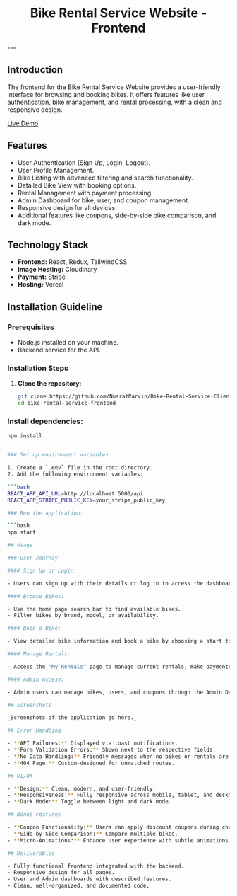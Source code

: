 <div align="center">
  <h1>Bike Rental Service Website - Frontend</h1>
</div>
---

## Introduction

The frontend for the Bike Rental Service Website provides a user-friendly interface for browsing and booking bikes. It offers features like user authentication, bike management, and rental processing, with a clean and responsive design.

[Live Demo](https://bike-rental-service-client.vercel.app/)

## Features

- User Authentication (Sign Up, Login, Logout).
- User Profile Management.
- Bike Listing with advanced filtering and search functionality.
- Detailed Bike View with booking options.
- Rental Management with payment processing.
- Admin Dashboard for bike, user, and coupon management.
- Responsive design for all devices.
- Additional features like coupons, side-by-side bike comparison, and dark mode.

## Technology Stack

- **Frontend:** React, Redux, TailwindCSS
- **Image Hosting:** Cloudinary
- **Payment:** Stripe
- **Hosting:** Vercel

## Installation Guideline

### Prerequisites

- Node.js installed on your machine.
- Backend service for the API.

### Installation Steps

1. **Clone the repository:**
   ```bash
   git clone https://github.com/NusratParvin/Bike-Rental-Service-Client
   cd bike-rental-service-frontend
   ```

### Install dependencies:

````bash
npm install


### Set up environment variables:

1. Create a `.env` file in the root directory.
2. Add the following environment variables:

```bash
REACT_APP_API_URL=http://localhost:5000/api
REACT_APP_STRIPE_PUBLIC_KEY=your_stripe_public_key

### Run the application:

```bash
npm start

## Usage

### User Journey

#### Sign Up or Login:

- Users can sign up with their details or log in to access the dashboard.

#### Browse Bikes:

- Use the home page search bar to find available bikes.
- Filter bikes by brand, model, or availability.

#### Book a Bike:

- View detailed bike information and book a bike by choosing a start time and proceeding to payment.

#### Manage Rentals:

- Access the "My Rentals" page to manage current rentals, make payments, or view past rentals.

#### Admin Access:

- Admin users can manage bikes, users, and coupons through the Admin Dashboard.

## Screenshots

_Screenshots of the application go here._

## Error Handling

- **API Failures:** Displayed via toast notifications.
- **Form Validation Errors:** Shown next to the respective fields.
- **No Data Handling:** Friendly messages when no bikes or rentals are available.
- **404 Page:** Custom-designed for unmatched routes.

## UI/UX

- **Design:** Clean, modern, and user-friendly.
- **Responsiveness:** Fully responsive across mobile, tablet, and desktop.
- **Dark Mode:** Toggle between light and dark mode.

## Bonus Features

- **Coupon Functionality:** Users can apply discount coupons during checkout.
- **Side-by-Side Comparison:** Compare multiple bikes.
- **Micro-Animations:** Enhance user experience with subtle animations.

## Deliverables

- Fully functional frontend integrated with the backend.
- Responsive design for all pages.
- User and Admin dashboards with described features.
- Clean, well-organized, and documented code.


````
